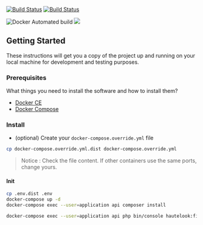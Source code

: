 [![Build Status](https://travis-ci.com/geomiam/geomiam-api.svg?branch=develop)](https://travis-ci.com/geomiam/geomiam-api)
[![Build Status](https://dev.azure.com/geomiam/geomiam-api/_apis/build/status/geomiam.geomiam-api?branchName=develop)](https://dev.azure.com/geomiam/geomiam-api/_build/latest?definitionId=1&branchName=develop)

![Docker Automated build](https://img.shields.io/docker/automated/cvilleger/geomiam.svg?style=flat-square)
[![](https://images.microbadger.com/badges/image/cvilleger/geomiam.svg)](https://microbadger.com/images/cvilleger/geomiam "Get your own image badge on microbadger.com")

## Getting Started

These instructions will get you a copy of the project up and running on your local machine for development and testing purposes.

### Prerequisites

What things you need to install the software and how to install them?

- [Docker CE](https://www.docker.com/community-edition)
- [Docker Compose](https://docs.docker.com/compose/install)

### Install

- (optional) Create your `docker-compose.override.yml` file

```bash
cp docker-compose.override.yml.dist docker-compose.override.yml
```
> Notice : Check the file content. If other containers use the same ports, change yours.

#### Init

```bash
cp .env.dist .env
docker-compose up -d
docker-compose exec --user=application api composer install
```

```bash
docker-compose exec --user=application api php bin/console hautelook:fixtures:load --purge-with-truncate
```